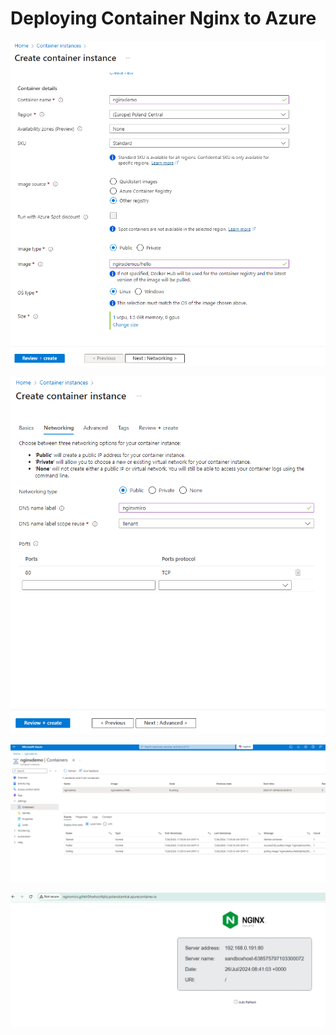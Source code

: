 # Deploying Container Nginx to Azure


![Azure](screenshots/1.png)

![Azure](screenshots/2.png)

![Azure](screenshots/3.png)

![Azure](screenshots/4.png)


